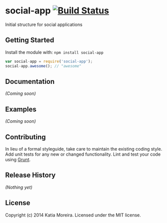 # social-app [![Build Status](https://secure.travis-ci.org/kaymorey/social-app.png?branch=master)](http://travis-ci.org/kaymorey/social-app)

Initial structure for social applications

## Getting Started
Install the module with: `npm install social-app`

```javascript
var social-app = require('social-app');
social-app.awesome(); // "awesome"
```

## Documentation
_(Coming soon)_

## Examples
_(Coming soon)_

## Contributing
In lieu of a formal styleguide, take care to maintain the existing coding style. Add unit tests for any new or changed functionality. Lint and test your code using [Grunt](http://gruntjs.com/).

## Release History
_(Nothing yet)_

## License
Copyright (c) 2014 Katia Moreira. Licensed under the MIT license.
